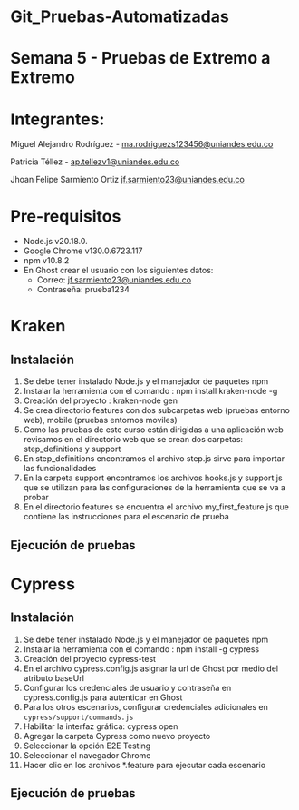 # Git_Pruebas-Automatizadas
# Semana 5  - Pruebas de Extremo a Extremo
# Integrantes:  
Miguel Alejandro Rodríguez - ma.rodriguezs123456@uniandes.edu.co

Patricia Téllez - ap.tellezv1@uniandes.edu.co

Jhoan Felipe Sarmiento Ortiz jf.sarmiento23@uniandes.edu.co

# Pre-requisitos
* Node.js v20.18.0.
* Google Chrome v130.0.6723.117
* npm v10.8.2
* En Ghost crear el usuario con los siguientes datos:
  * Correo: jf.sarmiento23@uniandes.edu.co
  *  Contraseña: prueba1234

# Kraken
## Instalación
1. Se debe tener instalado Node.js y el manejador de paquetes npm
2. Instalar la herramienta con el comando : npm install kraken-node -g
3. Creación del proyecto : kraken-node gen
4. Se crea directorio features con dos subcarpetas web (pruebas entorno web), mobile (pruebas entornos moviles)
5. Como las pruebas de este curso están dirigidas a una aplicación web revisamos en el directorio web que se crean dos carpetas: step_definitions y support
6. En step_definitions encontramos el archivo step.js sirve para importar las funcionalidades
7. En la carpeta support encontramos los archivos hooks.js y support.js que se utilizan para las configuraciones de la herramienta que se va a probar
8. En el directorio features se encuentra el archivo my_first_feature.js que contiene las instrucciones para el escenario de prueba

## Ejecución de pruebas

# Cypress
## Instalación

1. Se debe tener instalado Node.js y el manejador de paquetes npm
2. Instalar la herramienta con el comando : npm install -g cypress
3. Creación del proyecto cypress-test
4. En el archivo cypress.config.js asignar la url de Ghost por medio del atributo baseUrl
5. Configurar los credenciales de usuario y contraseña en cypress.config.js para autenticar en Ghost
6. Para los otros escenarios, configurar credenciales adicionales en `cypress/support/commands.js`
7. Habilitar la interfaz gráfica: cypress open
8. Agregar la carpeta Cypress como nuevo proyecto
9. Seleccionar la opción E2E Testing
10. Seleccionar el navegador Chrome
11. Hacer clic en los archivos *.feature para ejecutar cada escenario

## Ejecución de pruebas

    
    
    






